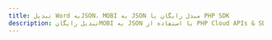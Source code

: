 ---title: تبدیل Word بهJSON، MOBI به JSON مبدل رایگان یا PHP SDKdescription: تبدیل رایگانMOBI به JSON با استفاده از PHP Cloud APIs & SDK. همچنین اسناد Microsoft Word و OpenOffice را در Cloud ایجاد، ویرایش و رندر کنید.---